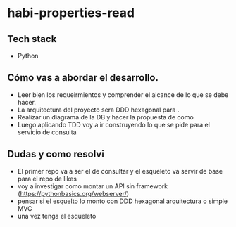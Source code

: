 # habi-properties-read

## Tech stack
- Python

## Cómo vas a abordar el desarrollo.
- Leer bien los requeirmientos y comprender el alcance de lo que se debe hacer.
- La arquitectura del proyecto sera DDD hexagonal para .
- Realizar un diagrama de la DB y hacer la propuesta de como 
- Luego aplicando TDD voy a ir construyendo lo que se pide para el servicio de consulta



## Dudas y como resolvi
- El primer repo va a ser el de consultar y el esqueleto va servir de base para el repo de likes
- voy a investigar como montar un API sin framework (https://pythonbasics.org/webserver/) 
- pensar si el esquelto lo monto con DDD hexagonal arquitectura o simple MVC
- una vez tenga el esqueleto 
